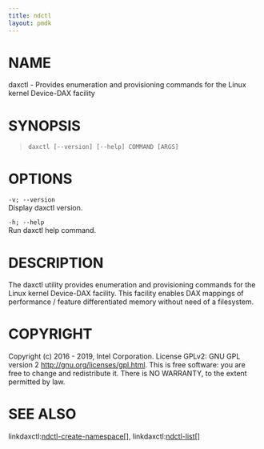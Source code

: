 ```yaml
---
title: ndctl
layout: pmdk
---
```


NAME
====

daxctl - Provides enumeration and provisioning commands for the Linux
kernel Device-DAX facility

SYNOPSIS
========

>     daxctl [--version] [--help] COMMAND [ARGS]

OPTIONS
=======

`-v; --version`  
Display daxctl version.

`-h; --help`  
Run daxctl help command.

DESCRIPTION
===========

The daxctl utility provides enumeration and provisioning commands for
the Linux kernel Device-DAX facility. This facility enables DAX mappings
of performance / feature differentiated memory without need of a
filesystem.

COPYRIGHT
=========

Copyright (c) 2016 - 2019, Intel Corporation. License GPLv2: GNU GPL
version 2 <http://gnu.org/licenses/gpl.html>. This is free software: you
are free to change and redistribute it. There is NO WARRANTY, to the
extent permitted by law.

SEE ALSO
========

linkdaxctl:[ndctl-create-namespace\[](ndctl-create-namespace\[.md)\], linkdaxctl:[ndctl-list\[](ndctl-list\[.md)\]
